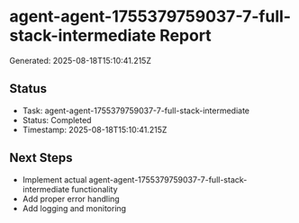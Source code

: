 # agent-agent-1755379759037-7-full-stack-intermediate Report

Generated: 2025-08-18T15:10:41.215Z

## Status
- Task: agent-agent-1755379759037-7-full-stack-intermediate
- Status: Completed
- Timestamp: 2025-08-18T15:10:41.215Z

## Next Steps
- Implement actual agent-agent-1755379759037-7-full-stack-intermediate functionality
- Add proper error handling
- Add logging and monitoring
